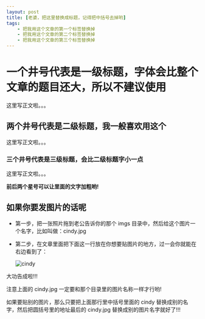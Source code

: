 ```yaml
---
layout: post
title: [老婆，把这里替换成标题，记得把中括号去掉哟]
tags:
    - 把我用这个文章的第一个标签替换掉
    - 把我用这个文章的第二个标签替换掉
    - 把我用这个文章的第三个标签替换掉
---
```


# 一个井号代表是一级标题，字体会比整个文章的题目还大，所以不建议使用

这里写正文啦。。。

## 两个井号代表是二级标题，我一般喜欢用这个

这里写正文啦。。。

### 三个井号代表是三级标题，会比二级标题字小一点

这里写正文啦。。。

**前后两个星号可以让里面的文字加粗哟!**

## 如果你要发图片的话呢

* 第一步，把一张照片拖到老公告诉你的那个 imgs 目录中，然后给这个图片一个名字，比如叫做：cindy.jpg

* 第二步，在文章里面把下面这一行放在你想要贴图片的地方，过一会你就能在右边看到了：

    ![cindy](http://cindyawu.qiniudn.com/far.jpg)

大功告成啦!!! 

注意上面的 cindy.jpg 一定要和那个目录里的图片名称一样才行哟!

如果要贴别的图片，那么只要把上面那行里中括号里面的 cindy 替换成别的名字，然后把圆括号里的地址最后的 cindy.jpg 替换成别的图片名字就好了!!!


